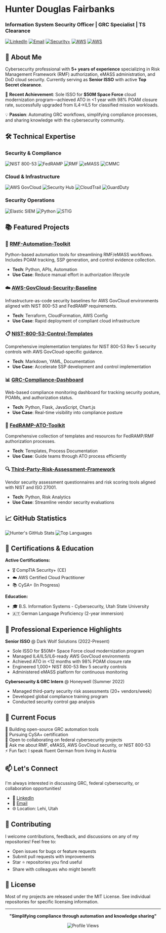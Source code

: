 # Hunter Douglas Fairbanks
### Information System Security Officer | GRC Specialist | TS Clearance

[![LinkedIn](https://img.shields.io/badge/LinkedIn-Connect-blue?style=flat&logo=linkedin)](https://linkedin.com/in/h-fairbanks)
[![Email](https://img.shields.io/badge/Email-Contact-red?style=flat&logo=gmail)](mailto:hunterdfairbanks@gmail.com)
[![Security+](https://img.shields.io/badge/CompTIA-Security%2B-red?style=flat&logo=comptia)](https://www.credly.com/badges/f9bedaea-612c-4fe5-8396-3cf43462d067/public_url)
[![AWS](https://img.shields.io/badge/AWS-Cloud_Practitioner-orange?style=flat&logo=amazon-aws)](https://drive.google.com/file/d/1_AcLK3rP5jtoRro_CKkP9WWvAZjUwMEp/view?usp=sharing)
[![AWS](https://img.shields.io/badge/AWS-Cloud_Practitioner-orange?style=flat&logo=amazon-aws)](https://drive.google.com/file/d/1_AcLK3rP5jtoRro_CKkP9WWvAZjUwMEp/view?usp=sharing)

## 👋 About Me


Cybersecurity professional with **5+ years of experience** specializing in Risk Management Framework (RMF) authorization, eMASS administration, and DoD cloud security. Currently serving as **Senior ISSO** with active **Top Secret clearance**.

🎯 **Recent Achievement**: Sole ISSO for **$50M Space Force** cloud modernization program—achieved ATO in <1 year with 98% POAM closure rate, successfully upgraded from IL4→IL5 for classified mission workloads.

💡 **Passion**: Automating GRC workflows, simplifying compliance processes, and sharing knowledge with the cybersecurity community.

## 🛠️ Technical Expertise

### Security & Compliance
![NIST 800-53](https://img.shields.io/badge/NIST-800--53_Rev5-blue?style=flat)
![FedRAMP](https://img.shields.io/badge/FedRAMP-Authorized-green?style=flat)
![RMF](https://img.shields.io/badge/RMF-ATO_Lifecycle-orange?style=flat)
![eMASS](https://img.shields.io/badge/eMASS-Administrator-red?style=flat)
![CMMC](https://img.shields.io/badge/CMMC-Framework-purple?style=flat)

### Cloud & Infrastructure
![AWS GovCloud](https://img.shields.io/badge/AWS-GovCloud-orange?style=flat&logo=amazon-aws)
![Security Hub](https://img.shields.io/badge/AWS-Security_Hub-orange?style=flat)
![CloudTrail](https://img.shields.io/badge/AWS-CloudTrail-orange?style=flat)
![GuardDuty](https://img.shields.io/badge/AWS-GuardDuty-orange?style=flat)

### Security Operations
![Elastic SIEM](https://img.shields.io/badge/Elastic-SIEM-yellow?style=flat&logo=elastic)
![Python](https://img.shields.io/badge/Python-Automation-blue?style=flat&logo=python)
![STIG](https://img.shields.io/badge/DISA-STIG-red?style=flat)

## 📚 Featured Projects

### 🔐 [RMF-Automation-Toolkit](https://github.com/hunterdfairbanks/RMF-Automation-Toolkit)
Python-based automation tools for streamlining RMF/eMASS workflows. Includes POAM tracking, SSP generation, and control evidence collection.
- **Tech**: Python, APIs, Automation
- **Use Case**: Reduce manual effort in authorization lifecycle

### ☁️ [AWS-GovCloud-Security-Baseline](https://github.com/hunterdfairbanks/AWS-GovCloud-Security-Baseline)
Infrastructure-as-code security baselines for AWS GovCloud environments aligned with NIST 800-53 and FedRAMP requirements.
- **Tech**: Terraform, CloudFormation, AWS Config
- **Use Case**: Rapid deployment of compliant cloud infrastructure

### 📋 [NIST-800-53-Control-Templates](https://github.com/hunterdfairbanks/NIST-800-53-Control-Templates)
Comprehensive implementation templates for NIST 800-53 Rev 5 security controls with AWS GovCloud-specific guidance.
- **Tech**: Markdown, YAML, Documentation
- **Use Case**: Accelerate SSP development and control implementation

### 📊 [GRC-Compliance-Dashboard](https://github.com/hunterdfairbanks/GRC-Compliance-Dashboard)
Web-based compliance monitoring dashboard for tracking security posture, POAMs, and authorization status.
- **Tech**: Python, Flask, JavaScript, Chart.js
- **Use Case**: Real-time visibility into compliance posture

### 🎯 [FedRAMP-ATO-Toolkit](https://github.com/hunterdfairbanks/FedRAMP-ATO-Toolkit)
Comprehensive collection of templates and resources for FedRAMP/RMF authorization processes.
- **Tech**: Templates, Process Documentation
- **Use Case**: Guide teams through ATO process efficiently

### 🔍 [Third-Party-Risk-Assessment-Framework](https://github.com/hunterdfairbanks/Third-Party-Risk-Assessment-Framework)
Vendor security assessment questionnaires and risk scoring tools aligned with NIST and ISO 27001.
- **Tech**: Python, Risk Analytics
- **Use Case**: Streamline vendor security evaluations

## 📈 GitHub Statistics

![Hunter's GitHub Stats](https://github-readme-stats.vercel.app/api?username=hunterdfairbanks&show_icons=true&theme=dark)
![Top Languages](https://github-readme-stats.vercel.app/api/top-langs/?username=hunterdfairbanks&layout=compact&theme=dark)

## 📜 Certifications & Education

**Active Certifications:**
- 🎖️ CompTIA Security+ (CE)
- ☁️ AWS Certified Cloud Practitioner
- 📚 CySA+ (In Progress)

**Education:**
- 🎓 B.S. Information Systems - Cybersecurity, Utah State University
- 🇦🇹 German Language Proficiency (2-year immersion)

## 💼 Professional Experience Highlights

**Senior ISSO** @ Dark Wolf Solutions (2022-Present)
- Sole ISSO for $50M+ Space Force cloud modernization program
- Managed IL4/IL5/IL6-ready AWS GovCloud environments
- Achieved ATO in <12 months with 98% POAM closure rate
- Engineered 1,000+ NIST 800-53 Rev 5 security controls
- Administered eMASS platform for continuous monitoring

**Cybersecurity & GRC Intern** @ Honeywell (Summer 2022)
- Managed third-party security risk assessments (20+ vendors/week)
- Developed global compliance training program
- Conducted security control gap analysis

## 🎯 Current Focus

🔭 Building open-source GRC automation tools  
🌱 Pursuing CySA+ certification  
👯 Open to collaborating on federal cybersecurity projects  
💬 Ask me about RMF, eMASS, AWS GovCloud security, or NIST 800-53  
⚡ Fun fact: I speak fluent German from living in Austria  

## 📫 Let's Connect

I'm always interested in discussing GRC, federal cybersecurity, or collaboration opportunities!

- 💼 [LinkedIn](https://linkedin.com/in/h-fairbanks)
- 📧 [Email](mailto:hunterdfairbanks@gmail.com)
- 🌐 Location: Lehi, Utah

## 🤝 Contributing

I welcome contributions, feedback, and discussions on any of my repositories! Feel free to:
- Open issues for bugs or feature requests
- Submit pull requests with improvements
- Star ⭐ repositories you find useful
- Share with colleagues who might benefit

## 📄 License

Most of my projects are released under the MIT License. See individual repositories for specific licensing information.

---

<div align="center">

**"Simplifying compliance through automation and knowledge sharing"**

![Profile Views](https://komarev.com/ghpvc/?username=hunterdfairbanks&color=blue)

</div>
